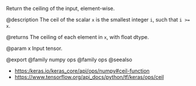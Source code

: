 Return the ceiling of the input, element-wise.

@description
The ceil of the scalar `x` is the smallest integer `i`, such that
`i >= x`.

@returns
    The ceiling of each element in `x`, with float dtype.

@param x
Input tensor.

@export
@family numpy ops
@family ops
@seealso
+ <https:/keras.io/keras_core/api/ops/numpy#ceil-function>
+ <https://www.tensorflow.org/api_docs/python/tf/keras/ops/ceil>
